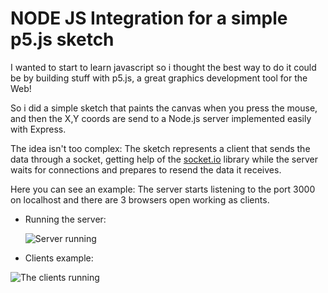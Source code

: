 # NODE JS Integration for a simple p5.js sketch

I wanted to start to learn javascript so i thought the best way to do it could be by building stuff with p5.js, a great graphics development tool for the Web!

So i did a simple sketch that paints the canvas when you press the mouse, and then the X,Y coords are send to a Node.js server implemented easily with Express.

The idea isn't too complex: 
The sketch represents a client that sends the data through a socket, getting help of the [socket.io](https://socket.io/) library while the server waits for connections and prepares to resend the data it receives.

  Here you can see an example:
  The server starts listening to the port 3000 on localhost and there are 3 browsers open working as clients.
  
  + Running the server:
  
    ![Server running](https://drive.google.com/file/d/1CUdYAEnt4ZyjO7K-qCBY-mYOo9J9tm5X/view?usp=sharing)
  
  + Clients example:
  
  ![The clients running](https://media.giphy.com/media/jRwGOND98wTvRZayIB/giphy.gif)
